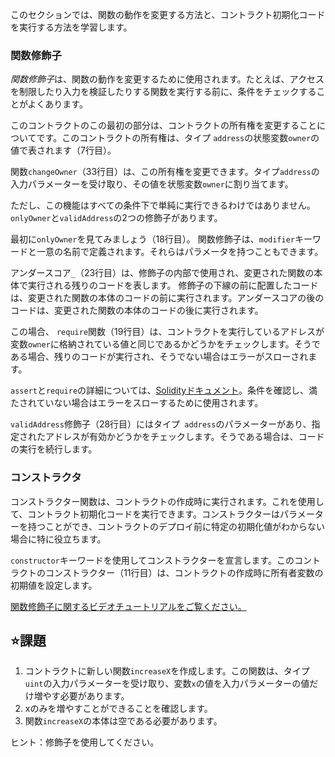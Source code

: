 このセクションでは、関数の動作を変更する方法と、コントラクト初期化コードを実行する方法を学習します。

### 関数修飾子
*関数修飾子*は、関数の動作を変更するために使用されます。たとえば、アクセスを制限したり入力を検証したりする関数を実行する前に、条件をチェックすることがよくあります。

このコントラクトのこの最初の部分は、コントラクトの所有権を変更することについてです。このコントラクトの所有権は、タイプ `address`の状態変数`owner`の値で表されます（7行目）。

関数`changeOwner`（33行目）は、この所有権を変更できます。タイプ`address`の入力パラメーターを受け取り、その値を状態変数`owner`に割り当てます。

ただし、この機能はすべての条件下で単純に実行できるわけではありません。 `onlyOwner`と`validAddress`の2つの修飾子があります。

最初に`onlyOwner`を見てみましょう（18行目）。
関数修飾子は、`modifier`キーワードと一意の名前で定義されます。それらはパラメータを持つこともできます。

アンダースコア`_`（23行目）は、修飾子の内部で使用され、変更された関数の本体で実行される残りのコードを表します。
修飾子の下線の前に配置したコードは、変更された関数の本体のコードの前に実行されます。アンダースコアの後のコードは、変更された関数の本体のコードの後に​​実行されます。

この場合、 `require`関数（19行目）は、コントラクトを実行しているアドレスが変数`owner`に格納されている値と同じであるかどうかをチェックします。そうである場合、残りのコードが実行され、そうでない場合はエラーがスローされます。

`assert`と`require`の詳細については、<a href="https://docs.soliditylang.org/en/latest/control-structures.html#error-handling-assert-require-revert-andをご覧ください。 -例外" target=" _ blank ">Solidityドキュメント</a>。条件を確認し、満たされていない場合はエラーをスローするために使用されます。

`validAddress`修飾子（28行目）にはタイプ` address`のパラメーターがあり、指定されたアドレスが有効かどうかをチェックします。そうである場合は、コードの実行を続行します。

### コンストラクタ
コンストラクター関数は、コントラクトの作成時に実行されます。これを使用して、コントラクト初期化コードを実行できます。コンストラクターはパラメーターを持つことができ、コントラクトのデプロイ前に特定の初期化値がわからない場合に特に役立ちます。

`constructor`キーワードを使用してコンストラクターを宣言します。このコントラクトのコンストラクター（11行目）は、コントラクトの作成時に所有者変数の初期値を設定します。

<a href="https://www.youtube.com/watch?v=b6FBWsz7VaI" target="_blank">関数修飾子に関するビデオチュートリアルをご覧ください。</a>

## ⭐️課題
1. コントラクトに新しい関数`increaseX`を作成します。この関数は、タイプ `uint`の入力パラメーターを受け取り、変数`x`の値を入力パラメーターの値だけ増やす必要があります。
2. xのみを増やすことができることを確認します。
3. 関数`increaseX`の本体は空である必要があります。

ヒント：修飾子を使用してください。